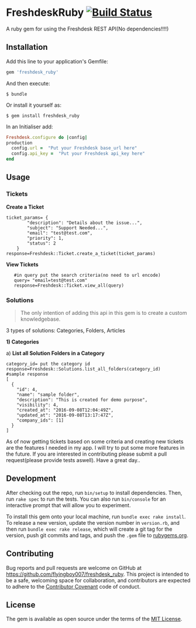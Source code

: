 # FreshdeskRuby [![Build Status](https://travis-ci.org/flyingboy007/freshdesk_ruby.svg?branch=master)](https://travis-ci.org/flyingboy007/freshdesk_ruby)

A ruby gem for using the Freshdesk REST API(No dependencies!!!!)

## Installation

Add this line to your application's Gemfile:

```ruby
gem 'freshdesk_ruby'
```

And then execute:

    $ bundle

Or install it yourself as:

    $ gem install freshdesk_ruby
In an Initialiser add:

```ruby
Freshdesk.configure do |config|
production
  config.url =  "Put your Freshdesk base_url here"
  config.api_key =  "Put your Freshdesk api_key here"  
end
```    

## Usage

### Tickets
**Create a Ticket**
 

    ticket_params= {
            "description": "Details about the issue...",
            "subject": "Support Needed...",
            "email": "test@test.com",
            "priority": 1,
            "status": 2
        }
    response=Freshdesk::Ticket.create_a_ticket(ticket_params)

**View Tickets**

       #in query put the search criteria(no need to url encode)
       query= "email=test@test.com"
       response=Freshdesk::Ticket.view_all(query)

### Solutions

> The only intention of adding this api in this gem is to create a
> custom knowledgebase.  

3 types of solutions: Categories, Folders, Articles
 
 **1) Categories**
 
 a) **List all Solution Folders in a Category**

    category_id= put the category id 
    response=Freshdesk::Solutions.list_all_folders(category_id)
    #sample response
    [
      {
        "id": 4,
        "name": "sample folder",
        "description": "This is created for demo purpose",
        "visibility": 4,
        "created_at": "2016-09-08T12:04:49Z",
        "updated_at": "2016-09-08T13:17:47Z",
        "company_ids": [1]
      }
    ]




As of now getting tickets based on some criteria and creating new tickets are the features I needed in my app.  I will try to put some more features in the future. If you are interested in contributing please submit a pull request(please provide tests aswell). Have a great day..
         
## Development

After checking out the repo, run `bin/setup` to install dependencies. Then, run `rake spec` to run the tests. You can also run `bin/console` for an interactive prompt that will allow you to experiment.

To install this gem onto your local machine, run `bundle exec rake install`. To release a new version, update the version number in `version.rb`, and then run `bundle exec rake release`, which will create a git tag for the version, push git commits and tags, and push the `.gem` file to [rubygems.org](https://rubygems.org).

## Contributing

Bug reports and pull requests are welcome on GitHub at https://github.com/flyingboy007/freshdesk_ruby. This project is intended to be a safe, welcoming space for collaboration, and contributors are expected to adhere to the [Contributor Covenant](http://contributor-covenant.org) code of conduct.


## License

The gem is available as open source under the terms of the [MIT License](http://opensource.org/licenses/MIT).

